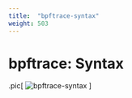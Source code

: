 ```yaml
---
title:  "bpftrace-syntax"
weight: 503
---
```


# bpftrace: Syntax

.pic[
![bpftrace-syntax](/img/bpftrace-syntax.png)
] 
